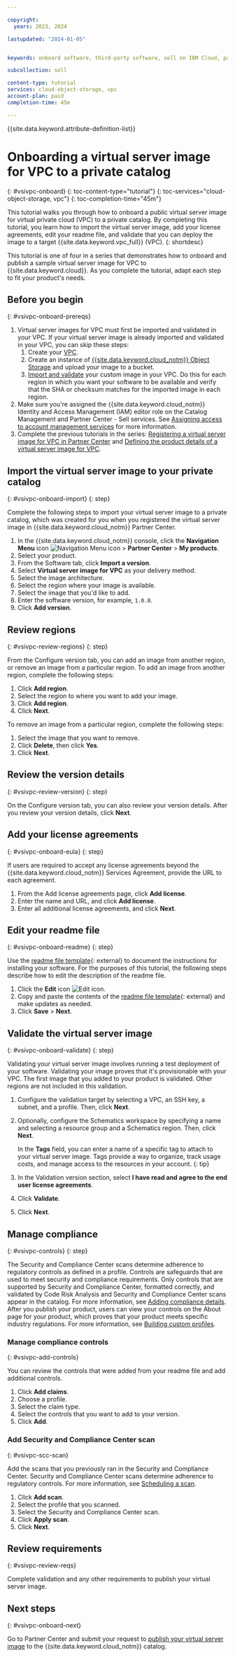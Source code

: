 ```yaml
---

copyright:
  years: 2023, 2024

lastupdated: "2024-01-05"


keywords: onboard software, third-party software, sell on IBM Cloud, partner center, virtual server image, virtual machine image, image, vm, vsi, validate, test, VSI image, VM image, vpc, virtual private cloud

subcollection: sell

content-type: tutorial
services: cloud-object-storage, vpc
account-plan: paid
completion-time: 45m

---
```


{{site.data.keyword.attribute-definition-list}}


# Onboarding a virtual server image for VPC to a private catalog
{: #vsivpc-onboard}
{: toc-content-type="tutorial"}
{: toc-services="cloud-object-storage, vpc"}
{: toc-completion-time="45m"}

This tutorial walks you through how to onboard a public virtual server image for virtual private cloud (VPC) to a private catalog. By completing this tutorial, you learn how to import the virtual server image, add your license agreements, edit your readme file, and validate that you can deploy the image to a target {{site.data.keyword.vpc_full}} (VPC).
{: shortdesc}

This tutorial is one of four in a series that demonstrates how to onboard and publish a sample virtual server image for VPC to {{site.data.keyword.cloud}}. As you complete the tutorial, adapt each step to fit your product's needs.

## Before you begin
{: #vsivpc-onboard-prereqs}

1. Virtual server images for VPC must first be imported and validated in your VPC. If your virtual server image is already imported and validated in your VPC, you can skip these steps:
   1. Create your [VPC](/docs/vpc?topic=vpc-getting-started).
   1. Create an instance of [{{site.data.keyword.cloud_notm}} Object Storage](/docs/cloud-object-storage?topic=cloud-object-storage-getting-started-cloud-object-storage) and upload your image to a bucket.
   1. [Import and validate](/docs/vpc?topic=vpc-importing-custom-images-vpc&interface=ui) your custom image in your VPC. Do this for each region in which you want your software to be available and verify that the SHA or checksum matches for the imported image in each region.
1. Make sure you're assigned the {{site.data.keyword.cloud_notm}} Identity and Access Management (IAM) editor role on the Catalog Management and Partner Center - Sell services. See [Assigning access to account management services](/docs/account?topic=account-account-services) for more information.
1. Complete the previous tutorials in the series: [Registering a virtual server image for VPC in Partner Center](/docs/sell?topic=sell-vsivpc-register) and [Defining the product details of a virtual server image for VPC](/docs/sell?topic=sell-vsivpc-define).

## Import the virtual server image to your private catalog
{: #vsivpc-onboard-import}
{: step}

Complete the following steps to import your virtual server image to a private catalog, which was created for you when you registered the virtual server image in {{site.data.keyword.cloud_notm}} Partner Center.

1. In the {{site.data.keyword.cloud_notm}} console, click the **Navigation Menu** icon ![Navigation Menu icon](../icons/icon_hamburger.svg "Menu") > **Partner Center** > **My products**.
1. Select your product.
1. From the Software tab, click **Import a version**.
1. Select **Virtual server image for VPC** as your delivery method.
1. Select the image architecture.
1. Select the region where your image is available.
1. Select the image that you'd like to add.
1. Enter the software version, for example, `1.0.0`.
1. Click **Add version**.

## Review regions
{: #vsivpc-review-regions}
{: step}

From the Configure version tab, you can add an image from another region, or remove an image from a particular region. To add an image from another region, complete the following steps:

1. Click **Add region**.
1. Select the region to where you want to add your image.
1. Click **Add region**.
1. Click **Next**.

To remove an image from a particular region, complete the following steps:

1. Select the image that you want to remove.
1. Click **Delete**, then click **Yes**.
1. Click **Next**.

## Review the version details
{: #vsivpc-review-version}
{: step}

On the Configure version tab, you can also review your version details. After you review your version details, click **Next**.

## Add your license agreements
{: #vsivpc-onboard-eula}
{: step}

If users are required to accept any license agreements beyond the {{site.data.keyword.cloud_notm}} Services Agreement, provide the URL to each agreement.

1. From the Add license agreements page, click **Add license**.
1. Enter the name and URL, and click **Add license**.
1. Enter all additional license agreements, and click **Next**.

## Edit your readme file
{: #vsivpc-onboard-readme}
{: step}

Use the [readme file template](/media/docs/downloads/software/sw-readme-tab-template.md){: external} to document the instructions for installing your software. For the purposes of this tutorial, the following steps describe how to edit the description of the readme file.

1. Click the **Edit** icon ![Edit icon](../icons/edit-tagging.svg "Edit").
1. Copy and paste the contents of the [readme file template](/media/docs/downloads/software/sw-readme-tab-template.md){: external} and make updates as needed.
1. Click **Save** > **Next**.

## Validate the virtual server image
{: #vsivpc-onboard-validate}
{: step}

Validating your virtual server image involves running a test deployment of your software. Validating your image proves that it's provisionable with your VPC. The first image that you added to your product is validated. Other regions are not included in this validation.

1. Configure the validation target by selecting a VPC, an SSH key, a subnet, and a profile. Then, click **Next**.
1. Optionally, configure the Schematics workspace by specifying a name and selecting a resource group and a Schematics region. Then, click **Next**.

   In the **Tags** field, you can enter a name of a specific tag to attach to your virtual server image. Tags provide a way to organize, track usage costs, and manage access to the resources in your account.
   {: tip}

1. In the Validation version section, select **I have read and agree to the end user license agreements**.
1. Click **Validate**.
1. Click **Next**.

## Manage compliance
{: #vsivpc-controls}
{: step}

The Security and Compliance Center scans determine adherence to regulatory controls as defined in a profile. Controls are safeguards that are used to meet security and compliance requirements. Only controls that are supported by Security and Compliance Center, formatted correctly, and validated by Code Risk Analysis and Security and Compliance Center scans appear in the catalog. For more information, see [Adding compliance details](/docs/account?topic=account-catalog-format-controls). After you publish your product, users can view your controls on the About page for your product, which proves that your product meets specific industry regulations. For more information, see [Building custom profiles](/docs/security-compliance?topic=security-compliance-build-custom-profiles&interface=ui).

### Manage compliance controls
{: #vsivpc-add-controls}

You can review the controls that were added from your readme file and add additional controls.

1. Click **Add claims**.
1. Choose a profile.
1. Select the claim type.
1. Select the controls that you want to add to your version.
1. Click **Add**.

### Add Security and Compliance Center scan
{: #vsivpc-scc-scan}

Add the scans that you previously ran in the Security and Compliance Center. Security and Compliance Center scans determine adherence to regulatory controls. For more information, see [Scheduling a scan](https://cloud.ibm.com/docs/security-compliance?topic=security-compliance-scan-resources&interface=ui#scan-schedule-ui).

1. Click **Add scan**.
1. Select the profile that you scanned.
1. Select the Security and Compliance Center scan.
1. Click **Apply scan**.
1. Click **Next**.

## Review requirements
{: #vsivpc-review-reqs}

Complete validation and any other requirements to publish your virtual server image.

## Next steps
{: #vsivpc-onboard-next}

Go to Partner Center and submit your request to [publish your virtual server image](/docs/sell?topic=sell-vsivpc-publish) to the {{site.data.keyword.cloud_notm}} catalog.
